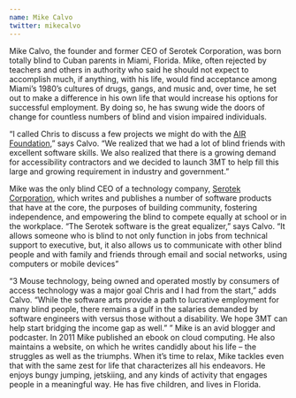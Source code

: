 ```yaml
---
name: Mike Calvo
twitter: mikecalvo
---
```


Mike Calvo,  the founder and former CEO of Serotek Corporation, was born totally blind to Cuban parents in Miami, Florida. Mike, often rejected by teachers and others in authority who said he should not expect to accomplish much, if anything, with his life, would find acceptance among Miami’s 1980’s cultures of drugs, gangs, and music and, over time, he set out to make a difference in his own life that would increase his options for successful employment. By doing so, he has swung wide the doors of change for countless numbers of blind and vision impaired individuals. 

“I called Chris to discuss a few projects we might do with the [AIR Foundation](http://www.accessibilityisaright.org),” says Calvo. “We realized that we had a lot of blind friends with excellent software skills. We also realized that there is a growing demand for accessibility contractors and we decided to launch 3MT to help fill this large and growing requirement in industry and government.”

Mike was the only blind CEO of a technology company, [Serotek Corporation](http://www.serotek.com), which writes and publishes a number of software products that have at the core, the purposes of building community, fostering independence, and empowering the blind to compete equally at school or in the workplace. “The Serotek software is the great equalizer,” says Calvo. “It allows someone who is blind to not only function in jobs from technical support to executive, but, it also allows us to communicate with other blind people and with family and friends through email and social networks, using computers or mobile devices”

“3 Mouse technology, being owned and operated mostly by consumers of access technology was a major goal Chris and I had from the start,” adds Calvo. “While the software arts provide a path to lucrative employment for many blind people, there remains a gulf in the salaries demanded by software engineers with versus those without a disability. We hope 3MT can help start bridging the income gap as well.”
”
Mike is an avid blogger and podcaster. In 2011 Mike published an ebook on cloud computing. He also maintains a website, on which he writes candidly about his life – the struggles as well as the triumphs.
When it’s time to relax, Mike tackles even that with the same zest for life that characterizes all his endeavors. He enjoys bungy jumping, jetskiing, and any kinds of activity that engages people in a meaningful way. He has five children, and lives in Florida.
